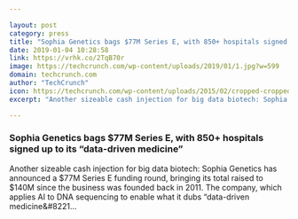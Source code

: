 ```yaml
---

layout: post
category: press
title: "Sophia Genetics bags $77M Series E, with 850+ hospitals signed up to its “data-driven medicine”"
date: 2019-01-04 10:28:58
link: https://vrhk.co/2TqB70r
image: https://techcrunch.com/wp-content/uploads/2019/01/1.jpg?w=599
domain: techcrunch.com
author: "TechCrunch"
icon: https://techcrunch.com/wp-content/uploads/2015/02/cropped-cropped-favicon-gradient.png?w=180
excerpt: "Another sizeable cash injection for big data biotech: Sophia Genetics has announced a $77M Series E funding round, bringing its total raised to $140M since the business was founded back in 2011. The company, which applies AI to DNA sequencing to enable what it dubs “data-driven medicine&amp;#8221…"

---
```


### Sophia Genetics bags $77M Series E, with 850+ hospitals signed up to its “data-driven medicine”

Another sizeable cash injection for big data biotech: Sophia Genetics has announced a $77M Series E funding round, bringing its total raised to $140M since the business was founded back in 2011. The company, which applies AI to DNA sequencing to enable what it dubs “data-driven medicine&amp;#8221…